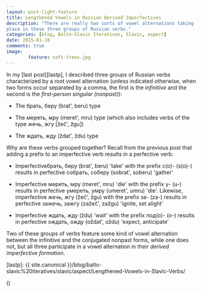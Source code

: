 ```yaml
---
layout: post-light-feature
title: Lengthened Vowels in Russian Derived Imperfectives
description: "There are really two sorts of vowel alternations taking
place in these three groups of Russian verbs."
categories: [blog, Balto-Slavic Iteratives, Slavic, aspect] 
date: 2015-01-18
comments: true
image: 
        feature: soft-trees.jpg
---
```


In my [last post][lastp], I described three groups of Russian verbs
characterized by a root vowel alternation (unless indicated otherwise,
when two forms occur separated by a comma, the first is the *infinitive* and the second is the
*first-person singular (nonpast)*):

* The <span class="russ">брать, беру</span> (<span
  class="trans">brat', beru</span>) type

* The <span class="russ">мереть, мру</span> (<span
  class="trans">meret', mru</span>) type (which also includes verbs of
  the type <span class="russ">жечь, жгу</span> [<span
  class="trans">žeč', žgu</span>])

* The <span class="russ">ждать, жду</span> (<span
  class="trans">ždat', ždu</span>) type

Why are these verbs grouped together? Recall from the previous post
that adding a prefix to an imperfective verb results in a perfective
verb:

* Imperfective<span class="russ">брать, беру</span> (<span
  class="trans">brat', beru</span>) 'take' with the prefix <span class="russ">с(о)-</span> (<span
  class="trans">s(o)-</span>) results in perfective <span class="russ">собрать, соберу</span> (<span
  class="trans">sobrat', soberu</span>) 'gather'

* Imperfective <span class="russ">мереть, мру</span> (<span
  class="trans">meret', mru</span>) 'die' with the prefix <span
  class="russ">у-</span> (<span class="trans">u-</span>) results in
  perfective <span class="russ">умереть, умру</span> (<span
  class="trans">umeret', umru</span>) 'die'. Likewise, imperfective <span class="russ">жечь, жгу</span> (<span
  class="trans">žeč', žgu</span>) with the prefix <span
  class="russ">за-</span> (<span class="trans">za-</span>) results in perfective <span class="russ">зажечь, зажгу</span> (<span
  class="trans">zažeč', zažgu</span>) 'ignite, set alight'

* Imperfective <span class="russ">ждать, жду</span> (<span
  class="trans">ždu</span>) 'wait' with the prefix <span
  class="russ">под(о)-</span> (<span class="trans">о-</span>)
  results in perfective <span class="russ">ождать, ожду</span> (<span
  class="trans">oždat', oždu</span>) 'expect, anticipate'

Two of these groups of verbs feature some kind of vowel alternation
between the infinitive and the conjugated nonpast forms, while one
does not, but all three participate in a vowel alternation in their
*derived imperfective formation*. 

[lastp]: {{ site.canonical }}/blog/balto-slavic%20iteratives/slavic/aspect/Lengthened-Vowels-in-Slavic-Verbs/

<span class="russ"></span> (<span class="trans"></span>)
